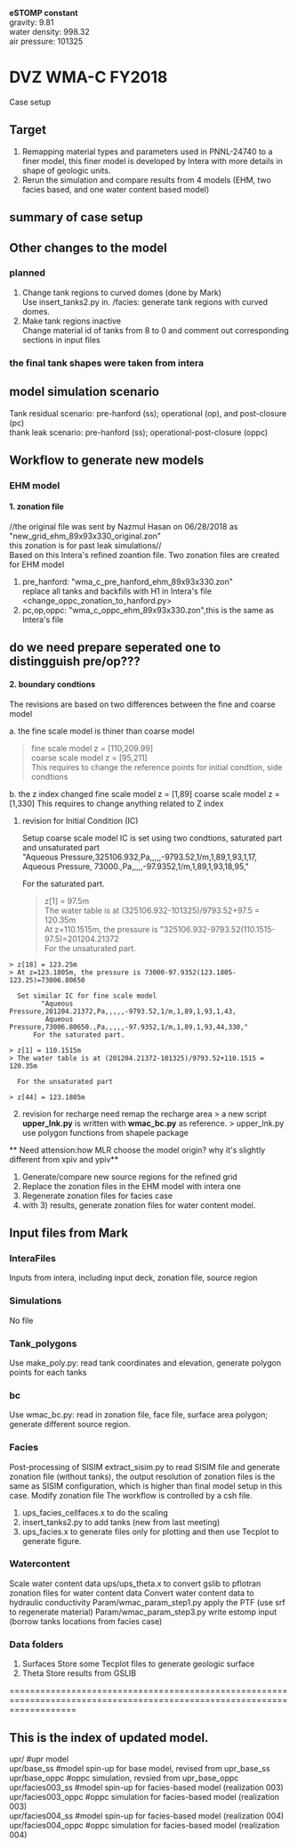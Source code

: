 **eSTOMP constant**  
gravity: 9.81  
water density: 998.32  
air pressure: 101325  

# DVZ WMA-C FY2018
Case setup

## Target 
1) Remapping material types and parameters used in PNNL-24740 to a finer model, this finer model is developed by Intera with more details in shape of geologic units.
2) Rerun the simulation and compare results from 4 models (EHM, two facies based, and one water content based model)

## summary of case setup


## Other changes to the model
### planned
1) Change tank regions to curved domes (done by Mark)  
     Use insert_tanks2.py in. /facies: generate tank regions with curved domes.  
2) Make tank regions inactive   
     Change material id of tanks from 8 to 0 and comment out corresponding sections in input files
### the final tank shapes were taken from intera


## model simulation scenario
Tank residual scenario: pre-hanford (ss); operational (op), and post-closure (pc)  
thank leak scenario: pre-hanford (ss); operational-post-closure (oppc)  

## Workflow to generate new models
### EHM model
#### 1. zonation file 
   //the original file was sent by Nazmul Hasan on 06/28/2018 as "new_grid_ehm_89x93x330_original.zon"  
   this zonation is for past leak simulations//  
   Based on this Intera's refined zoantion file. Two zonation files are created for EHM model  
   1. pre_hanford: "wma_c_pre_hanford_ehm_89x93x330.zon"  
      replace all tanks and backfills with H1 in Intera's file  
	  <change_oppc_zonation_to_hanford.py>  
   2. pc,op,oppc:  "wma_c_oppc_ehm_89x93x330.zon",this is the same as Intera's file 
## do we need prepare seperated one to distingguish pre/op??? 

#### 2. boundary condtions
   The revisions are based on two differences between the fine and coarse model  
   
   a. the fine scale model is thiner than coarse model  

> fine scale model z = [110,209.99]  
> coarse scale model z = [95,211]  
> This requires to change the reference points for initial condtion, side condtions  

   b. the z index changed
	  fine scale model z = [1,89]
	  coarse scale model z = [1,330]
	  This requires to change anything related to Z index
	  
   1. revision for Initial Condition (IC)

      Setup coarse scale model
      IC is set using two condtions, saturated part and unsaturated part  
           "Aqueous Pressure,325106.932,Pa,,,,,-9793.52,1/m,1,89,1,93,1,17,  
            Aqueous Pressure, 73000.,Pa,,,,,-97.9352,1/m,1,89,1,93,18,95,"  

	  For the saturated part.
         > z[1] = 97.5m  
         > The water table is at (325106.932-101325)/9793.52+97.5 = 120.35m  
         > At z=110.1515m, the pressure is "325106.932-9793.52(110.1515-97.5)=201204.21372  
      For the unsaturated part.
	  
	  
    > z[18] = 123.25m
    > At z=123.1805m, the pressure is 73000-97.9352(123.1805-123.25)=73006.80650
   
      Set similar IC for fine scale model
            "Aqueous Pressure,201204.21372,Pa,,,,,-9793.52,1/m,1,89,1,93,1,43,
             Aqueous Pressure,73006.80650.,Pa,,,,,-97.9352,1/m,1,89,1,93,44,330,"
          For the saturated part.
		  
    > z[1] = 110.1515m
    > The water table is at (201204.21372-101325)/9793.52+110.1515 = 120.35m
	
      For the unsaturated part
		  
    > z[44] = 123.1805m
   
   2. revision for recharge
    need remap the recharge area
    > a new script **upper_lnk.py** is written with **wmac_bc.py** as reference. 
	> upper_lnk.py use polygon functions from shapele package
	
	
**	Need attension:how MLR choose the model origin? why it's slightly different from xpiv and ypiv**
   
1) Generate/compare new source regions for the refined grid 
2) Replace the zonation files in the EHM model with intera one
3) Regenerate zonation files for facies case
4) with 3) results, generate zonation files for water content model. 

## Input files from Mark
### InteraFiles
Inputs from intera, including input deck, zonation file, source region 

### Simulations
No file
### Tank_polygons
Use make_poly.py: read tank coordinates and elevation, generate polygon points for each tanks

### bc
Use wmac_bc.py: read in zonation file, face file, surface area polygon; generate different source region.

### Facies
Post-processing of SISIM
extract_sisim.py to read SISIM file and generate zonation file (without tanks), the output resolution of zonation files is the same as SISIM configuration, which is higher than final model setup in this case.
Modify zonation file 
The workflow is controlled by a csh file.
1) ups_facies_cellfaces.x to do the scaling 
2) insert_tanks2.py to add tanks (new from last meeting)
3) ups_facies.x to generate files only for plotting and then use Tecplot to generate figure.

### Watercontent
Scale water content data
ups/ups_theta.x to convert gslib to pflotran zonation files for water content data
Convert water content data to hydraulic conductivity 
Param/wmac_param_step1.py apply the PTF (use srf to regenerate material)
Param/wmac_param_step3.py write estomp input (borrow tanks locations from facies case)

### Data folders
1) Surfaces 
Store some Tecplot files to generate geologic surface
2) Theta
Store results from GSLIB 



=========================================================================================================================
## This is the index of updated model.
upr/                 #upr model <br />
upr/base_ss          #model spin-up for base model, revised from upr_base_ss <br />
upr/base_oppc        #oppc simulation, revsied from upr_base_oppc <br />
upr/facies003_ss     #model spin-up for facies-based model (realization 003) <br />
upr/facies003_oppc   #oppc simulation for facies-based model (realization 003) <br />
upr/facies004_ss     #model spin-up for facies-based model (realization 004) <br />
upr/facies004_oppc   #oppc simulation for facies-based model (realization 004) <br />
